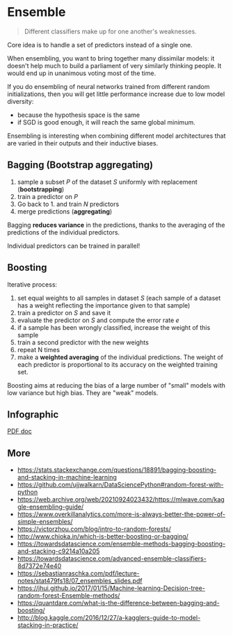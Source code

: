 # Ensemble

> Different classifiers make up for one another's weaknesses.

Core idea is to handle a set of predictors instead of a single one.

When ensembling, you want to bring together many dissimilar models: it doesn't help much to build a parliament of very similarly thinking people. It would end up in unanimous voting most of the time.

If you do ensembling of neural networks trained from different random initializations, then you will get little performance increase due to low model diversity:

- because the hypothesis space is the same
- if SGD is good enough, it will reach the same global minimum.

Ensembling is interesting when combining different model architectures that are varied in their outputs and their inductive biases.

## Bagging (Bootstrap aggregating)

1. sample a subset $P$ of the dataset $S$ uniformly with replacement (**bootstrapping**)
2. train a predictor on $P$
3. Go back to 1. and train $N$ predictors
4. merge predictions (**aggregating**)

Bagging **reduces variance** in the predictions, thanks to the averaging of the predictions of the individual predictors.

Individual predictors can be trained in parallel!

## Boosting

Iterative process:

1. set equal weights to all samples in dataset $S$ (each sample of a dataset has a weight reflecting the importance given to that sample)
1. train a predictor on $S$ and save it
1. evaluate the predictor on $S$ and compute the error rate $e$
1. if a sample has been wrongly classified, increase the weight of this sample
1. train a second predictor with the new weights
1. repeat N times
1. make a **weighted averaging** of the individual predictions. The weight of each predictor is proportional to its accuracy on the weighted training set.

Boosting aims at reducing the bias of a large number of "small" models with low variance but high bias. They are "weak" models.

## Infographic

[PDF doc](./ML_cheatsheets_10.pdf)

## More

- <https://stats.stackexchange.com/questions/18891/bagging-boosting-and-stacking-in-machine-learning>
- <https://github.com/ujjwalkarn/DataSciencePython#random-forest-with-python>
- <https://web.archive.org/web/20210924023432/https://mlwave.com/kaggle-ensembling-guide/>
- <https://www.overkillanalytics.com/more-is-always-better-the-power-of-simple-ensembles/>
- <https://victorzhou.com/blog/intro-to-random-forests/>
- <http://www.chioka.in/which-is-better-boosting-or-bagging/>
- <https://towardsdatascience.com/ensemble-methods-bagging-boosting-and-stacking-c9214a10a205>
- <https://towardsdatascience.com/advanced-ensemble-classifiers-8d7372e74e40>
- <https://sebastianraschka.com/pdf/lecture-notes/stat479fs18/07_ensembles_slides.pdf>
- <https://jhui.github.io/2017/01/15/Machine-learning-Decision-tree-random-forest-Ensemble-methods/>
- <https://quantdare.com/what-is-the-difference-between-bagging-and-boosting/>
- <http://blog.kaggle.com/2016/12/27/a-kagglers-guide-to-model-stacking-in-practice/>
